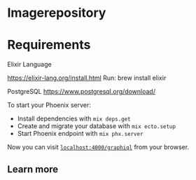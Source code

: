 # Imagerepository 

# Requirements

Elixir Language

https://elixir-lang.org/install.html
Run: brew install elixir

PostgreSQL
https://www.postgresql.org/download/

To start your Phoenix server:

  * Install dependencies with `mix deps.get`
  * Create and migrate your database with `mix ecto.setup`
  * Start Phoenix endpoint with `mix phx.server`

Now you can visit [`localhost:4000/graphiql`](http://localhost:4000/graphiql) from your browser.


## Learn more

  
